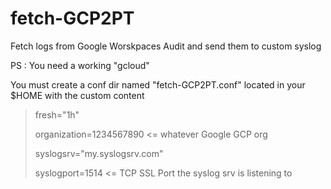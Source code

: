 # fetch-GCP2PT
Fetch logs from Google Worskpaces Audit and send them to custom syslog

PS : You need a working "gcloud"


You must create a conf dir named "fetch-GCP2PT.conf"  located in your $HOME with the custom content

>fresh="1h"
>
>organization=1234567890 <= whatever Google GCP org
>
>syslogsrv="my.syslogsrv.com"
>
>syslogport=1514 <= TCP SSL Port the syslog srv is listening to
>

